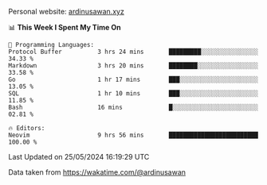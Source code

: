 Personal website: [ardinusawan.xyz](https://ardinusawan.xyz)

<!--START_SECTION:waka-->
📊 **This Week I Spent My Time On** 

```text
💬 Programming Languages: 
Protocol Buffer          3 hrs 24 mins       █████████░░░░░░░░░░░░░░░░   34.33 % 
Markdown                 3 hrs 20 mins       ████████░░░░░░░░░░░░░░░░░   33.58 % 
Go                       1 hr 17 mins        ███░░░░░░░░░░░░░░░░░░░░░░   13.05 % 
SQL                      1 hr 10 mins        ███░░░░░░░░░░░░░░░░░░░░░░   11.85 % 
Bash                     16 mins             █░░░░░░░░░░░░░░░░░░░░░░░░   02.81 % 

🔥 Editors: 
Neovim                   9 hrs 56 mins       █████████████████████████   100.00 % 
```


 Last Updated on 25/05/2024 16:19:29 UTC
<!--END_SECTION:waka-->
Data taken from https://wakatime.com/@ardinusawan
